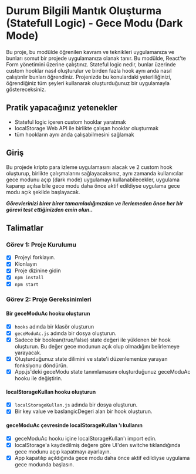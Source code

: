 # Durum Bilgili Mantık Oluşturma (Statefull Logic) - Gece Modu (Dark Mode)

Bu proje, bu modülde öğrenilen kavram ve teknikleri uygulamanıza ve bunları somut bir projede uygulamanıza olanak tanır. Bu modülde, React'te Form yönetimini üzerine çalıştınız. Stateful logic nedir, bunlar üzerinde custom hooklar nasıl oluşturulur ve birden fazla hook aynı anda nasıl çalıştırılır bunları öğrendiniz. Projenizde bu konulardaki yeterliliğinizi, öğrendiğiniz tüm şeyleri kullanarak oluşturduğunuz bir uygulamayla göstereceksiniz.

## Pratik yapacağınız yetenekler

- Stateful logic içeren custom hooklar yaratmak
- localStorage Web API ile birlikte çalışan hooklar oluşturmak
- tüm hookların aynı anda çalışabilmesini sağlamak

## Giriş

Bu projede kripto para izleme uygulamasını alacak ve 2 custom hook oluşturup, birlikte çalışmalarını sağlayacaksınız, aynı zamanda kullanıcılar gece modunu açıp (dark mode) uygulamayı kullanabilecekler, uygulama kapanıp açılsa bile gece modu daha önce aktif edildiyse uygulama gece modu açık şekilde başlayacak.

**_Görevlerinizi birer birer tamamladığınızdan ve ilerlemeden önce her bir görevi test ettiğinizden emin olun.._**

## Talimatlar

### Görev 1: Proje Kurulumu

- [x] Projeyi forklayın.
- [x] Klonlayın
- [x] Proje dizinine gidin
- [x] `npm install`
- [x] `npm start`

### Görev 2: Proje Gereksinimleri

#### Bir geceModuAc hooku oluşturun

- [x] `hooks` adında bir klasör oluşturun
- [x] `geceModuAc.js` adında bir dosya oluşturun.
- [x] Sadece bir boolean(true/false) state değeri ile yüklenen bir hook oluşturun. Bu değer gece modunun açık olup olmadığını belirlemeye yarayacak.
- [x] Oluşturduğunuz state dilimini ve state'i düzenlemenize yarayan fonksiyonu döndürün.
- [x] App.js'deki geceModu state tanımlamasını oluşturduğunuz geceModuAc hooku ile değiştirin.

#### localStorageKullan hooku oluşturun

- [x] `localStorageKullan.js` adında bir dosya oluşturun.
- [x] Bir key value ve baslangicDegeri alan bir hook oluşturun.

#### geceModuAc çevresinde localStorageKullan 'ı kullanın

- [x] geceModuAc hooku içine localStorageKullan'ı import edin.
- [x] localStorage'a kaydedilmiş değere göre UI'den switche tıklandığında gece modunu açıp kapatmayı ayarlayın.
- [x] App kapatılıp açıldığında gece modu daha önce aktif edildiyse uygulama gece modunda başlasın.
